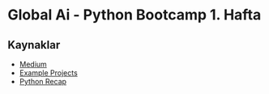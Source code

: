 # Global Ai - Python Bootcamp 1. Hafta

## Kaynaklar
- [Medium](https://medium.com/mlearning-ai/top-10-python-libraries-for-machine-learning-and-ai-cf919884defc)
- [Example Projects](https://www.guru99.com/python-projects-for-beginners.html)
- [Python Recap](https://www.youtube.com/watch?v=snOSfegorOQ)

